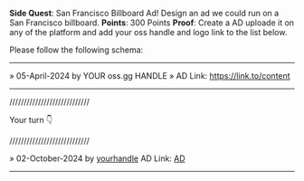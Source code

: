 **Side Quest**: San Francisco Billboard Ad! Design an ad we could run on a San Francisco billboard.
**Points**: 300 Points
**Proof**: Create a AD uploade it on any of the platform and add your oss handle and logo link to the list below.

Please follow the following schema:

---

» 05-April-2024 by YOUR oss.gg HANDLE » AD Link: https://link.to/content

---

////////////////////////////

Your turn 👇

////////////////////////////

» 02-October-2024 by [yourhandle](https://oss.gg/yourhandle) AD Link: [AD](https://dub.co/)

---